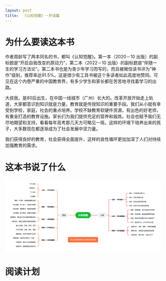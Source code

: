 ```yaml
---
layout: post
title:  《认知觉醒》－开读篇
---
```


# 为什么要读这本书

作者周龄写了两本同名的书，都叫《认知觉醒》。第一本（2020－10 出版）的副标题是“开启自我改变的原动力”，第二本（2022－10 出版）的副标题是“伴随一生的学习方法论”。第二本书也是为青少年学习而写的，而且被微信读书评为“神作”级别，推荐率达91.5%。这是很少有工具书被这个多读者如此高度地赞同。可见在这个内卷严重的中国教育界，有多少学生和家长都在苦苦地寻找着学习的出路。

大叔我，是80后出生，在中国一线城市（广州）长大的。改革开放开始走上轨道，大家都意识到知识就是力量，教育就是传授知识的重要手段。我们从小就有幸受到学校，家庭，社会的重点培养。学校不缺教育软硬件资源，有出色的好老师，有重金打造的教育设施。家长们为我们提供充足的营养和锻炼。社会也赋予我们无尽地期望和支持，看看每年高考那几天方可略见一斑。这样的环境下培养出来的孩子，大多数现在都逐渐成为了社会发展中坚力量。

我们获得良好的教育，社会获得全面提升，这样的良性循环更加加深了人们对持续加强教育的需求。


# 这本书说了什么

![思维导图](/assets/%E8%84%91%E5%9B%BE%E8%AE%A4%E7%9F%A5%E8%A7%89%E9%86%92.PNG)


# 阅读计划
<!--stackedit_data:
eyJoaXN0b3J5IjpbLTExODg4NDYzMDYsLTYyMTcyOTg2NSwyMD
c1MzA0MzYwLC0xMzcxODM2MjJdfQ==
-->